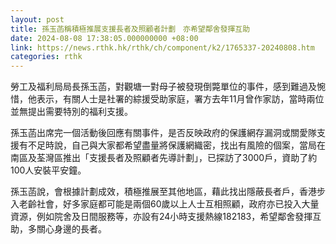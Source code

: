 ```yaml
---
layout: post
title: 孫玉菡稱積極推展支援長者及照顧者計劃　亦希望鄰舍發揮互助
date: 2024-08-08 17:38:05.000000000 +08:00
link: https://news.rthk.hk/rthk/ch/component/k2/1765337-20240808.htm
categories: rthk
---
```


勞工及福利局局長孫玉菡，對觀塘一對母子被發現倒斃單位的事件，感到難過及惋惜，他表示，有關人士是社署的綜援受助家庭，署方去年11月曾作家訪，當時兩位並無提出需要特別的福利支援。

孫玉菡出席完一個活動後回應有關事件，是否反映政府的保護網存漏洞或關愛隊支援有不足時說，自己與大家都希望盡量將保護網織密，找出有風險的個案，當局在南區及荃灣區推出「支援長者及照顧者先導計劃」，已探訪了3000戶，資助了約100人安裝平安鐘。

孫玉菡說，會根據計劃成效，積極推展至其他地區，藉此找出隱蔽長者戶，香港步入老齡社會，好多家庭都可能是兩個60歲以上人士互相照顧，政府亦已投入大量資源，例如院舍及日間服務等，亦設有24小時支援熱線182183，希望鄰舍發揮互助，多關心身邊的長者。
